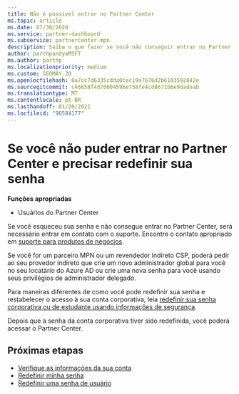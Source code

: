 ```yaml
---
title: Não é possível entrar no Partner Center
ms.topic: article
ms.date: 07/30/2020
ms.service: partner-dashboard
ms.subservice: partnercenter-mpn
description: Saiba o que fazer se você não conseguir entrar no Partner Center-inclui informações sobre como redefinir a senha da conta corporativa ou a senha da conta de estudante se você a esqueceu.
author: parthpandyaMSFT
ms.author: parthp
ms.localizationpriority: medium
ms.custom: SEOMAY.20
ms.openlocfilehash: 0a7cc7d6335cdda0cec19a7676d2b6103592842e
ms.sourcegitcommit: c46658f4d70004596e758fe4cd8671b6e9dadeab
ms.translationtype: MT
ms.contentlocale: pt-BR
ms.lasthandoff: 01/20/2021
ms.locfileid: "98584177"
---
```

# <a name="if-you-cant-sign-into-partner-center-and-need-to-reset-your-password"></a>Se você não puder entrar no Partner Center e precisar redefinir sua senha

**Funções apropriadas**

- Usuários do Partner Center

Se você esqueceu sua senha e não consegue entrar no Partner Center, será necessário entrar em contato com o suporte. Encontre o contato apropriado em [suporte para produtos de negócios](/microsoft-365/admin/contact-support-for-business-products). 

Se você for um parceiro MPN ou um revendedor indireto CSP, poderá pedir ao seu provedor indireto que crie um novo administrador global para você no seu locatário do Azure AD ou crie uma nova senha para você usando seus privilégios de administrador delegado. 

Para maneiras diferentes de como você pode redefinir sua senha e restabelecer o acesso à sua conta corporativa, leia [redefinir sua senha corporativa ou de estudante usando informações de segurança](/azure/active-directory/user-help/active-directory-passwords-update-your-own-password#how-to-change-your-password).

Depois que a senha da conta corporativa tiver sido redefinida, você poderá acessar o Partner Center. 

## <a name="next-steps"></a>Próximas etapas

- [Verifique as informações da sua conta](verification-responses.md)
- [Redefinir minha senha](reset-my-pasword.md)
- [Redefinir uma senha de usuário](reset-a-user-password.md)
